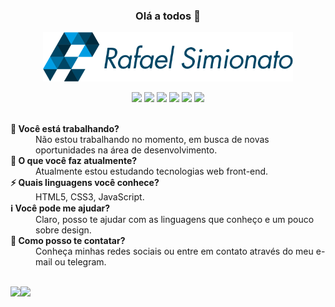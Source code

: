 <h3 align='center'>Olá a todos 👋</h3>

<p align='center'><img width='400' src="https://raw.githubusercontent.com/rafaasimi/rafaasimi/master/logo.png"/></p>

<p align='center'>
  <a href="https://www.linkedin.com/in/rafaelzorzenon" target="_blank"><img src="https://img.shields.io/badge/-Linkedin-0077B5?style=flat-square&logo=Linkedin&logoColor=white&link=https://www.linkedin.com/in/rafaelzorzenon"/></a>
  <a href="https://github.com/rafaasimi" target="_blank"><img src="https://img.shields.io/badge/-Github-000?style=flat-square&logo=Github&logoColor=white&link=https://github.com/rafaasimi"/></a>
  <a href="https://twitter.com/rafaasimi" target="_blank"><img src="https://img.shields.io/badge/-Twitter-1ca0f1?style=flat-square&labelColor=1ca0f1&logo=twitter&logoColor=white&link=https://twitter.com/rafaasimi"/></a>
  <a href="https://codepen.io/rafaasimi" target="_blank"><img src="https://img.shields.io/badge/-Codepen-1E1F26?style=flat-square&logo=Codepen&logoColor=white&link=[https://codepen.io/rafaasimi"/></a>
  <a href="mailto:rafaasimi@hotmail.com" target="_blank"><img src="https://img.shields.io/badge/-Hotmail-0078D4?style=flat-square&logo=Windows&logoColor=white&link=mailto:rafaasimi@hotmail.com"/></a>
  <a href="https://t.me/rafaasimi" target="_blank"><img src="https://img.shields.io/badge/-Telegram-0E8ED4?style=flat-square&logo=Telegram&logoColor=white&link=mailto:rafaasimi@hotmail.com"/></a>
</p>

<br>

<dt><strong>🔭 Você está trabalhando?</strong></dt>
<dd>Não estou trabalhando no momento, em busca de novas oportunidades na área de desenvolvimento.</dd>

<dt><strong>🌱 O que você faz atualmente?</strong></dt>
<dd>Atualmente estou estudando tecnologias web front-end.</dd>

<dt><strong>⚡ Quais linguagens você conhece?</strong></dt>
<dd>HTML5, CSS3, JavaScript.</dd>

<dt><strong>ℹ️ Você pode me ajudar?</strong></dt>
<dd>Claro, posso te ajudar com as linguagens que conheço e um pouco sobre design.</dd>

<dt><strong>💬 Como posso te contatar?</strong></dt>
<dd>Conheça minhas redes sociais ou entre em contato através do meu e-mail ou telegram.</dd>
<br>
<p align="center">
<a href="https://github.com/rafaasimi">
<img height="170em" align="left" src="https://github-readme-stats.vercel.app/api?username=rafaasimi&show_icons=true" />
<img height="170em" align="left" src="https://github-readme-stats.vercel.app/api/top-langs/?username=rafaasimi&layout=compact" />
</a>
</p>
